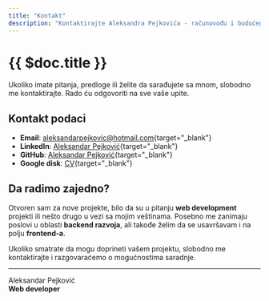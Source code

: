 ```yaml
---
title: "Kontakt"
description: "Kontaktirajte Aleksandra Pejkovića - računovođu i budućeg web developera."
---
```


# {{ $doc.title }}

Ukoliko imate pitanja, predloge ili želite da sarađujete sa mnom, slobodno me kontaktirajte. Rado ću odgovoriti na sve vaše upite.

## Kontakt podaci

- **Email**: [aleksandarpejkovic@hotmail.com](mailto:aleksandarpejkovic@hotmail.com){target="_blank"}
- **LinkedIn**: [Aleksandar Pejković](https://www.linkedin.com/in/aleksandar-pejkovic){target="_blank"}
- **GitHub**: [Aleksandar Pejković](https://github.com/aleksandar-pejkovic){target="_blank"}
- **Google disk**: [CV](https://drive.google.com/file/d/1fsLBPACir7TwxX9ZzbELz9oQEm0VKy-M/view?usp=drive_link){target="_blank"}

## Da radimo zajedno?

Otvoren sam za nove projekte, bilo da su u pitanju **web development** projekti ili nešto drugo u vezi sa mojim veštinama. Posebno me zanimaju poslovi u oblasti **backend razvoja**, ali takođe želim da se usavršavam i na polju **frontend-a**.

Ukoliko smatrate da mogu doprineti vašem projektu, slobodno me kontaktirajte i razgovaraćemo o mogućnostima saradnje.

---
Aleksandar Pejković  
**Web developer**  
